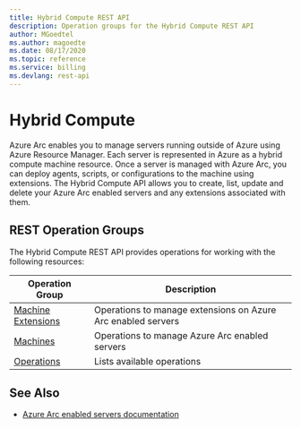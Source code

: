```yaml
---
title: Hybrid Compute REST API
description: Operation groups for the Hybrid Compute REST API
author: MGoedtel
ms.author: magoedte
ms.date: 08/17/2020
ms.topic: reference
ms.service: billing
ms.devlang: rest-api
---
```


# Hybrid Compute

Azure Arc enables you to manage servers running outside of Azure using Azure Resource Manager. Each server is represented in Azure as a hybrid compute machine resource. Once a server is managed with Azure Arc, you can deploy agents, scripts, or configurations to the machine using extensions. The Hybrid Compute API allows you to create, list, update and delete your Azure Arc enabled servers and any extensions associated with them.

## REST Operation Groups

The Hybrid Compute REST API provides operations for working with the following resources:

| Operation Group | Description |
| --- | --- |
| [Machine Extensions](xref:management.azure.com.hybridcompute.machineextensions) | Operations to manage extensions on Azure Arc enabled servers |
| [Machines](xref:management.azure.com.hybridcompute.machines) | Operations to manage Azure Arc enabled servers |
| [Operations](xref:management.azure.com.hybridcompute.operations) | Lists available operations |

## See Also

- [Azure Arc enabled servers documentation](https://docs.microsoft.com/azure/azure-arc/servers/overview)
